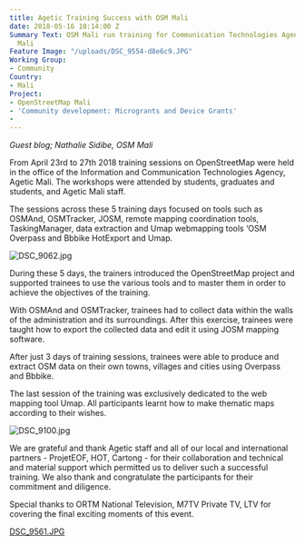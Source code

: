 ```yaml
---
title: Agetic Training Success with OSM Mali
date: 2018-05-16 10:14:00 Z
Summary Text: OSM Mali run training for Communication Technologies Agency, Agetic
  Mali
Feature Image: "/uploads/DSC_9554-d8e6c9.JPG"
Working Group:
- Community
Country:
- Mali
Project:
- OpenStreetMap Mali
- 'Community development: Microgrants and Device Grants'
- 
---
```


*Guest blog; Nathalie Sidibe, OSM Mali* 

From April 23rd to 27th 2018 training sessions on OpenStreetMap were held in the office of the Information and Communication Technologies Agency, Agetic Mali. The workshops were attended by students, graduates and students, and  Agetic Mali staff.

The sessions across these 5 training days focused on tools such as  OSMAnd, OSMTracker, JOSM, remote mapping coordination tools, TaskingManager, data extraction and Umap webmapping tools ‘OSM Overpass and Bbbike HotExport and Umap.

![DSC_9062.jpg](/uploads/DSC_9062.jpg)

During these 5 days, the trainers introduced the OpenStreetMap project and supported trainees to use the various tools and to master them in order to achieve the objectives of the training.

With OSMAnd and OSMTracker, trainees had to collect data within the walls of the administration and its surroundings. After this exercise, trainees were taught how to export the collected data and edit it using JOSM mapping software.

After just 3 days of training sessions, trainees were able to produce and extract OSM data on their own towns, villages and cities using Overpass and Bbbike.

The last session of the training was exclusively  dedicated to the web mapping tool Umap. All participants learnt how to make thematic maps according to their wishes.

![DSC_9100.jpg](/uploads/DSC_9100.jpg)

We are grateful and thank Agetic staff and all of our local and international partners - ProjetEOF, HOT, Cartong - for their collaboration and technical and material support which permitted us to deliver such a successful training. We also thank and congratulate the participants for their commitment and diligence.

Special thanks to ORTM National Television, M7TV Private TV, LTV for covering the final exciting moments of this event.

[DSC_9561.JPG](/uploads/DSC_9561.JPG)